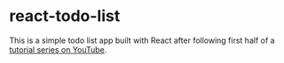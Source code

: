 # react-todo-list

This is a simple todo list app built with React after following first half of a [tutorial series on YouTube](https://www.youtube.com/playlist?list=PLQDnxXqV213JJFtDaG0aE9vqvp6Wm7nBg).
